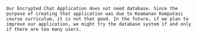 	Our Encrypted Chat Application does not need database. Since the purpose of creating that application was due to Keamanan Komputasi course curriculum, it is not that good. In the future, if we plan to improve our application, we might try the database system if and only if there are too many users.